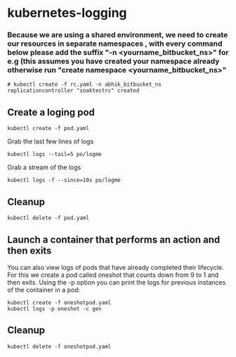 # kubernetes-logging

### Because we are using a shared environment, we need to create our resources in separate namespaces , with every command below please add the suffix "-n <yourname_bitbucket_ns>" for e.g (this assumes you have created your namespace already otherwise  run "create namespace <yourname_bitbucket_ns>"
```
# kubectl create -f rc.yaml -n abhik_bitbucket_ns
replicationcontroller "soaktestrc" created
```

## Create a loging pod

```
kubectl create -f pod.yaml
```

Grab the last few lines of logs

```
kubectl logs --tail=5 po/logme
```

Grab a stream of the logs
```
kubectl logs ‐f ‐‐since=10s po/logme
```

## Cleanup

```
kubectl delete -f pod.yaml
```

## Launch a container that performs an action and then exits


You can also view logs of pods that have already completed their lifecycle. For this we create a pod called oneshot that counts down from 9 to 1 and then exits. Using the -p option you can print the logs for previous instances of the container in a pod:

```
kubectl create -f oneshotpod.yaml
kubectl logs -p oneshot -c gen
```

## Cleanup
```
kubectl delete -f oneshotpod.yaml
```

